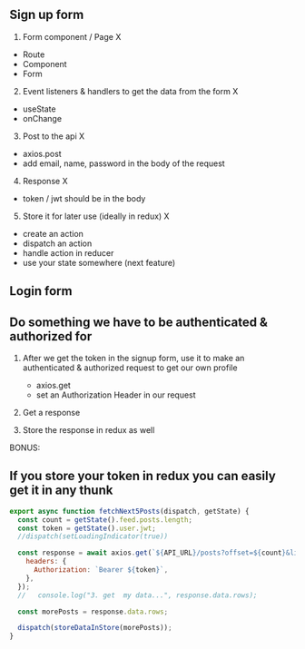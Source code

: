 ## Sign up form

1. Form component / Page X

- Route
- Component
- Form

2. Event listeners & handlers to get the data from the form X

- useState
- onChange

3. Post to the api X

- axios.post
- add email, name, password in the body of the request

4. Response X

- token / jwt should be in the body

5. Store it for later use (ideally in redux) X

- create an action
- dispatch an action
- handle action in reducer
- use your state somewhere (next feature)

## Login form

## Do something we have to be authenticated & authorized for

1. After we get the token in the signup form, use it to make an authenticated & authorized request to get our own profile

   - axios.get
   - set an Authorization Header in our request

2. Get a response

3. Store the response in redux as well

BONUS:

## If you store your token in redux you can easily get it in any thunk

```javascript
export async function fetchNext5Posts(dispatch, getState) {
  const count = getState().feed.posts.length;
  const token = getState().user.jwt;
  //dispatch(setLoadingIndicator(true))

  const response = await axios.get(`${API_URL}/posts?offset=${count}&limit=5`, {
    headers: {
      Authorization: `Bearer ${token}`,
    },
  });
  //   console.log("3. get  my data...", response.data.rows);

  const morePosts = response.data.rows;

  dispatch(storeDataInStore(morePosts));
}
```
